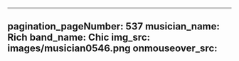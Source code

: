 ------
pagination_pageNumber: 537
musician_name: Rich
band_name: Chic
img_src: images/musician0546.png
onmouseover_src: 
------